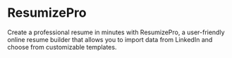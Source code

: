# ResumizePro
Create a professional resume in minutes with ResumizePro, a user-friendly online resume builder that allows you to import data from LinkedIn and choose from customizable templates.
